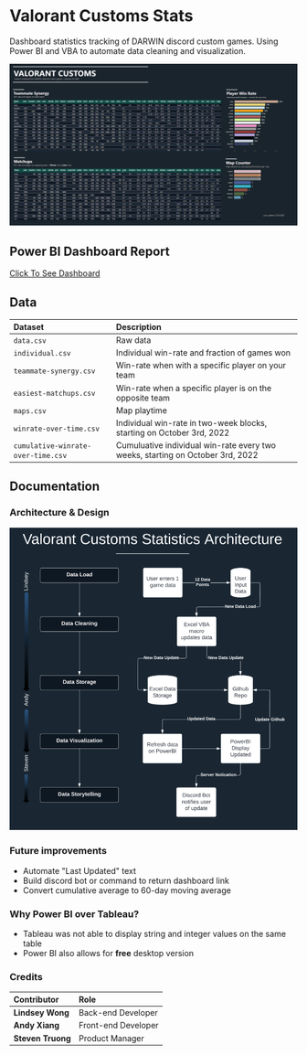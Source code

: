 # Valorant Customs Stats
Dashboard statistics tracking of DARWIN discord custom games. Using Power BI and VBA to automate data cleaning and visualization. 

![Dashboard](https://github.com/candysan7/valorant-customs-stats/blob/main/images/version1.1.png)

## Power BI Dashboard Report 

[Click To See Dashboard](https://app.powerbi.com/view?r=eyJrIjoiNGUzNzMyOTctNTg2OC00YTEyLThmNjktOTJiOTE3ZGM0NjI3IiwidCI6IjlkZGFhY2ExLTM4OWYtNGNiMS1hMTEzLTA4MWJlNmNjMjVmYyIsImMiOjZ9)

## Data 
| Dataset                            | Description                                                                    |
| :--------------------------------- | :----------------------------------------------------------------------------- |
| `data.csv`                         | Raw data                                                                       |
| `individual.csv`                   | Individual win-rate and fraction of games won                                  |
| `teammate-synergy.csv`             | Win-rate when with a specific player on your team                              |
| `easiest-matchups.csv`             | Win-rate when a specific player is on the opposite team                        |
| `maps.csv`                         | Map playtime                                                                   |
| `winrate-over-time.csv`            | Individual win-rate in two-week blocks, starting on October 3rd, 2022          |
| `cumulative-winrate-over-time.csv` | Cumuluative individual win-rate every two weeks, starting on October 3rd, 2022 |

## Documentation

### Architecture & Design 

![Architecture](https://github.com/candysan7/valorant-customs-stats/blob/main/images/architecture4.png)

### Future improvements
- Automate "Last Updated" text
- Build discord bot or command to return dashboard link
- Convert cumulative average to 60-day moving average

### Why Power BI over Tableau? 
- Tableau was not able to display string and integer values on the same table 
- Power BI also allows for **free** desktop version 

### Credits

| Contributor              | Role                    |
| :------------------------| :-----------------------|
| **Lindsey Wong**         | Back-end Developer      |
| **Andy Xiang**           | Front-end Developer     |
| **Steven Truong**        | Product Manager         |
